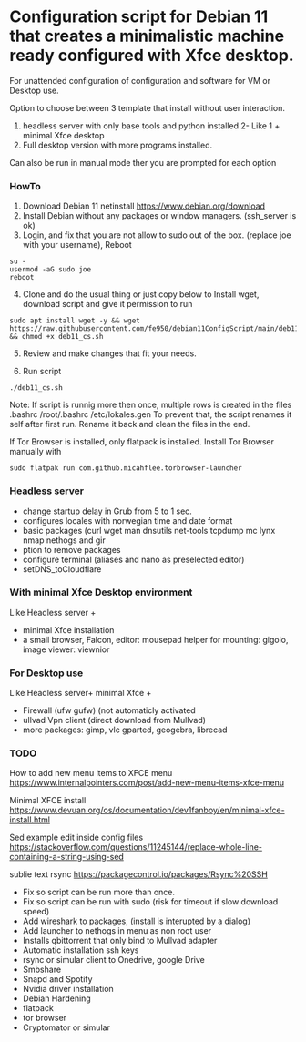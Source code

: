 #  Configuration script for Debian 11 that creates a minimalistic machine ready configured with Xfce desktop.
For unattended configuration of configuration and software for  VM or Desktop use.

Option to choose between 3 template that install without user interaction.

1. headless server with only base tools and python installed
2- Like 1 + minimal Xfce desktop 
3. Full desktop version with more programs installed.

Can also be run in manual mode ther you are prompted for each option 



### HowTo
 1. Download Debian 11 netinstall https://www.debian.org/download 
 2. Install Debian without any packages or window managers. (ssh_server is ok)
 3. Login, and fix that you are not allow to sudo out of the box. (replace joe with your username), Reboot
```
su -
usermod -aG sudo joe
reboot
```

4. Clone and do the usual thing or just copy below to Install wget, download script and give it permission to run
 ```
sudo apt install wget -y && wget https://raw.githubusercontent.com/fe950/debian11ConfigScript/main/deb11_cs.sh && chmod +x deb11_cs.sh
```
5. Review and make changes that fit your needs.


6. Run script
```
./deb11_cs.sh

```
Note: If script is runnig more then once, multiple rows is created in the files 
.bashrc
/root/.bashrc
/etc/lokales.gen
 To prevent that, the script renames it self after first run.
Rename it back and clean the files in the end.


If Tor Browser is installed, only flatpack is installed.
Install Tor Browser manually with 

```
sudo flatpak run com.github.micahflee.torbrowser-launcher
```



### Headless server
- change startup delay in Grub from 5 to 1 sec.
- configures locales with norwegian time and date format
- basic packages (curl wget man dnsutils net-tools tcpdump mc lynx nmap nethogs and gir
- ption to remove packages
- configure terminal (aliases and nano as preselected editor)
- setDNS_toCloudflare

### With minimal Xfce Desktop environment
Like Headless server +
- minimal Xfce installation
- a small browser, Falcon, editor: mousepad helper for mounting: gigolo, image viewer: viewnior

### For Desktop use
Like Headless server+ minimal Xfce +
- Firewall (ufw  gufw) (not automaticly activated
- ullvad Vpn client (direct download from Mullvad)
- more packages: gimp, vlc gparted, geogebra, librecad






### TODO 

How to add new menu items to XFCE menu
https://www.internalpointers.com/post/add-new-menu-items-xfce-menu

Minimal XFCE install
https://www.devuan.org/os/documentation/dev1fanboy/en/minimal-xfce-install.html


Sed example edit inside config files
https://stackoverflow.com/questions/11245144/replace-whole-line-containing-a-string-using-sed

sublie text rsync
https://packagecontrol.io/packages/Rsync%20SSH

- Fix so script can be run more than once. 
- Fix so script can be run with sudo (risk for timeout if slow download speed)
- Add wireshark to packages, (install is interupted by a dialog)
- Add launcher to nethogs in menu as non root user
- Installs qbittorrent that only bind to Mullvad adapter
- Automatic installation ssh keys
- rsync or simular client to Onedrive, google Drive
- Smbshare
- Snapd and Spotify
- Nvidia driver installation
- Debian Hardening
- flatpack
- tor browser
- Cryptomator or simular
